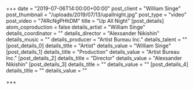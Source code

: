 +++
date = "2019-07-06T14:00:00+00:00"
post_client = "William Singe"
post_thumbnail = "/uploads/2019/07/13/upallnight.jpg"
post_type = "video"
post_video = "74RcNgPHhDM"
title = "Up All Night"
[post_details]
atom_coproduction = false
details_artist = "William Singe"
details_coordinator = ""
details_director = "Alexsander Nikishin"
details_music = ""
details_producer = "Artist Bureau Inc."
details_talent = ""
[post_details_0]
details_title = "Artist"
details_value = "William Singe"
[post_details_1]
details_title = "Production"
details_value = "Artist Bureau Inc."
[post_details_2]
details_title = "Director"
details_value = "Alexsander Nikishin"
[post_details_3]
details_title = ""
details_value = ""
[post_details_4]
details_title = ""
details_value = ""

+++

